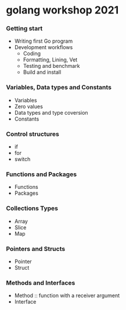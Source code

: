 # golang workshop 2021

### Getting start
* Writing first Go program
* Development workflows
  * Coding
  * Formatting, Lining, Vet
  * Testing and benchmark
  * Build and install

### Variables, Data types and Constants
* Variables
* Zero values
* Data types and type coversion
* Constants

### Control structures
* if
* for
* switch

### Functions and Packages
* Functions
* Packages

### Collections Types
* Array
* Slice
* Map

### Pointers and Structs
* Pointer
* Struct

### Methods and Interfaces
* Method :: function with a receiver argument
* Interface
